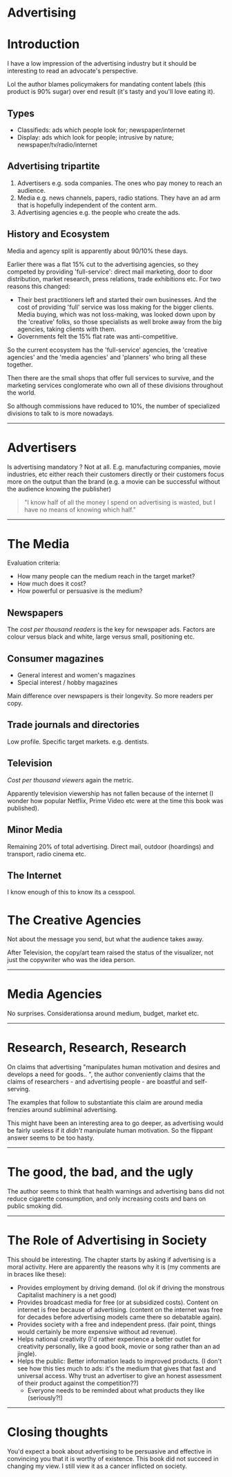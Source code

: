 # Advertising

# Introduction

I have a low impression of the advertising industry but it should be
interesting to read an advocate's perspective.

Lol the author blames policymakers for mandating content labels
(this product is 90% sugar) over end result (it's tasty and you'll
love eating it).

## Types

- Classifieds: ads which people look for; newspaper/internet
- Display: ads which look for people; intrusive by nature;
newspaper/tv/radio/internet

## Advertising tripartite

1. Advertisers e.g. soda companies. The ones who pay money to reach
an audience.
2. Media e.g. news channels, papers, radio stations. They have an ad
arm that is hopefully independent of the content arm.
3. Advertising agencies e.g. the people who create the ads.

## History and Ecosystem
Media and agency split is apparently about 90/10% these days.

Earlier there was a flat 15% cut to the advertising agencies, so
they competed by providing 'full-service': direct mail marketing,
door to door distribution, market research, press relations, trade
exhibitions etc. For two reasons this changed:

- Their best practitioners left and started their own businesses.
And the cost of providing 'full' service was loss making for the
bigger clients.
Media buying, which was not loss-making, was looked down upon by the
'creative' folks, so those specialists as well broke away from the
big agencies, taking clients with them.
- Governments felt the 15% flat rate was anti-competitive.

So the current ecosystem has the 'full-service' agencies, the
'creative agencies' and the 'media agencies' and 'planners' who
bring all these together.

Then there are the small shops that offer full services to survive,
and the marketing services conglomerate who own all of these
divisions throughout the world.

So although commissions have reduced to 10%, the number of
specialized divisions to talk to is more nowadays.

---

# Advertisers

Is advertising mandatory ? Not at all. E.g. manufacturing companies,
movie industries, etc either reach their customers directly or their
customers focus more on the output than the brand (e.g. a movie can
be successful without the audience knowing the publisher)

> "I know half of all the money I spend on advertising is wasted, but
> I have no means of knowing which half."

---

# The Media

Evaluation criteria:

- How many people can the medium reach in the target market?
- How much does it cost?
- How powerful or persuasive is the medium?

## Newspapers

The *cost per thousand readers* is the key for newspaper ads. Factors
are colour versus black and white, large versus small, positioning
etc.

## Consumer magazines

- General interest and women's magazines
- Special interest / hobby magazines

Main difference over newspapers is their longevity. So more readers
per copy.

## Trade journals and directories

Low profile. Specific target markets. e.g. dentists.

## Television

*Cost per thousand viewers* again the metric. 

Apparently television viewership has not fallen because of the
internet (I wonder how popular Netflix, Prime Video etc were at the
time this book was published).

## Minor Media

Remaining 20% of total advertising. Direct mail, outdoor (hoardings)
and transport, radio cinema etc.

## The Internet

I know enough of this to know its a cesspool.

# The Creative Agencies

Not about the message you send, but what the audience takes away.

After Television, the copy/art team raised the status of the
visualizer, not just the copywriter who was the idea person.

---

# Media Agencies

No surprises. Considerationsa around medium, budget, market etc.

---

# Research, Research, Research

On claims that advertising "manipulates human motivation and desires
and develops a need for goods.. ", the author conveniently claims that
the claims of researchers - and advertising people - are boastful and
self-serving.

The examples that follow to substantiate this claim are around media
frenzies around subliminal advertising.

This might have been an interesting area to go deeper, as advertising
would be fairly useless if it *didn't* manipulate human motivation. So
the flippant answer seems to be too hasty.

---

# The good, the bad, and the ugly

The author seems to think that health warnings and advertising bans
did not reduce cigarette consumption, and only increasing costs and
bans on public smoking did.

---

# The Role of Advertising in Society

This should be interesting. The chapter starts by asking if
advertising is a moral activity. Here are apparently the reasons why
it is (my comments are in braces like these):

- Provides employment by driving demand. (lol ok if driving the
  monstrous Capitalist machinery is a net good)
- Provides broadcast media for free (or at subsidized costs). Content
  on internet is free because of advertising. (content on the internet
  was free for decades before advertising models came there so
  debatable again).
- Provides society with a free and independent press. (fair point,
  things would certainly be more expensive without ad revenue).
- Helps national creativity (I'd rather experience a better outlet for
  creativity personally, like a good book, movie or song rather than
  an ad jingle).
- Helps the public: Better information leads to improved products. (I
  don't see how this ties much to ads: it's the medium that gives that
  fast and universal access. Why trust an advertiser to give an honest
  assessment of their product against the competition??)
  - Everyone needs to be reminded about what products they like
    (seriously?!)
	
--- 

# Closing thoughts

You'd expect a book about advertising to be persuasive and effective
in convincing you that it is worthy of existence. This book did not
succeed in changing my view. I still view it as a cancer inflicted on
society.
